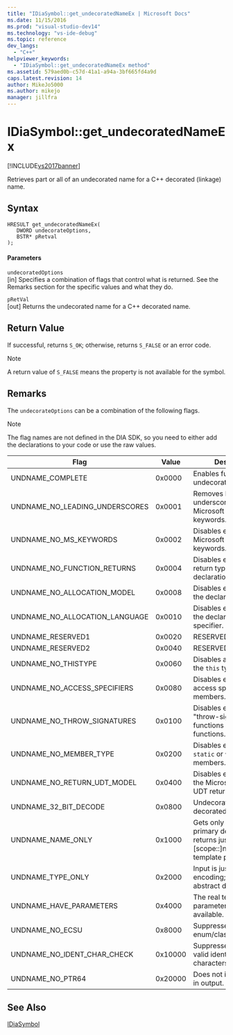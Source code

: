```yaml
---
title: "IDiaSymbol::get_undecoratedNameEx | Microsoft Docs"
ms.date: 11/15/2016
ms.prod: "visual-studio-dev14"
ms.technology: "vs-ide-debug"
ms.topic: reference
dev_langs: 
  - "C++"
helpviewer_keywords: 
  - "IDiaSymbol::get_undecoratedNameEx method"
ms.assetid: 579aed0b-c57d-41a1-a94a-3bf665fd4a9d
caps.latest.revision: 14
author: MikeJo5000
ms.author: mikejo
manager: jillfra
---
```

# IDiaSymbol::get_undecoratedNameEx
[!INCLUDE[vs2017banner](../../includes/vs2017banner.md)]

Retrieves part or all of an undecorated name for a C++ decorated (linkage) name.  
  
## Syntax  
  
```cpp#  
HRESULT get_undecoratedNameEx(   
   DWORD undecorateOptions,  
   BSTR* pRetval  
);  
```  
  
#### Parameters  
 `undecoratedOptions`  
 [in] Specifies a combination of flags that control what is returned. See the Remarks section for the specific values and what they do.  
  
 `pRetVal`  
 [out] Returns the undecorated name for a C++ decorated name.  
  
## Return Value  
 If successful, returns `S_OK`; otherwise, returns `S_FALSE` or an error code.  
  
> [!NOTE]
>  A return value of `S_FALSE` means the property is not available for the symbol.  
  
## Remarks  
 The `undecorateOptions` can be a combination of the following flags.  
  
> [!NOTE]
>  The flag names are not defined in the DIA SDK, so you need to either add the declarations to your code or use the raw values.  
  
|Flag|Value|Description|  
|----------|-----------|-----------------|  
|UNDNAME_COMPLETE|0x0000|Enables full undecoration.|  
|UNDNAME_NO_LEADING_UNDERSCORES|0x0001|Removes leading underscores from Microsoft extended keywords.|  
|UNDNAME_NO_MS_KEYWORDS|0x0002|Disables expansion of Microsoft extended keywords.|  
|UNDNAME_NO_FUNCTION_RETURNS|0x0004|Disables expansion of return type for primary declaration.|  
|UNDNAME_NO_ALLOCATION_MODEL|0x0008|Disables expansion of the declaration model.|  
|UNDNAME_NO_ALLOCATION_LANGUAGE|0x0010|Disables expansion of the declaration language specifier.|  
|UNDNAME_RESERVED1|0x0020|RESERVED.|  
|UNDNAME_RESERVED2|0x0040|RESERVED.|  
|UNDNAME_NO_THISTYPE|0x0060|Disables all modifiers on the `this` type.|  
|UNDNAME_NO_ACCESS_SPECIFIERS|0x0080|Disables expansion of access specifiers for members.|  
|UNDNAME_NO_THROW_SIGNATURES|0x0100|Disables expansion of "throw-signatures" for functions and pointers to functions.|  
|UNDNAME_NO_MEMBER_TYPE|0x0200|Disables expansion of `static` or `virtual` members.|  
|UNDNAME_NO_RETURN_UDT_MODEL|0x0400|Disables expansion of the Microsoft model for UDT returns.|  
|UNDNAME_32_BIT_DECODE|0x0800|Undecorates 32-bit decorated names.|  
|UNDNAME_NAME_ONLY|0x1000|Gets only the name for primary declaration; returns just [scope::]name.  Expands template params.|  
|UNDNAME_TYPE_ONLY|0x2000|Input is just a type encoding; composes an abstract declarator.|  
|UNDNAME_HAVE_PARAMETERS|0x4000|The real template parameters are available.|  
|UNDNAME_NO_ECSU|0x8000|Suppresses enum/class/struct/union.|  
|UNDNAME_NO_IDENT_CHAR_CHECK|0x10000|Suppresses check for valid identifier characters.|  
|UNDNAME_NO_PTR64|0x20000|Does not include ptr64 in output.|  
  
## See Also  
 [IDiaSymbol](../../debugger/debug-interface-access/idiasymbol.md)
